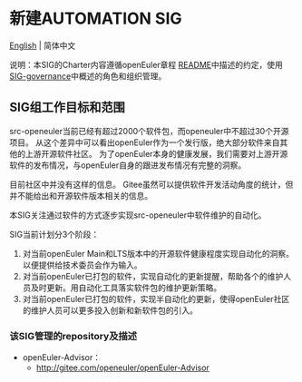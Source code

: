 
# 新建AUTOMATION SIG
[English](./sig-template.md) | 简体中文


说明：本SIG的Charter内容遵循openEuler章程 [README](/zh/governance/README.md)中描述的约定，使用[SIG-governance](/zh/technical-committee/governance/SIG-governance.md)中概述的角色和组织管理。

## SIG组工作目标和范围

src-openeuler当前已经有超过2000个软件包，而openeuler中不超过30个开源项目。
从这个差异中可以看出openEuler作为一个发行版，绝大部分软件来自其他的上游开源软件社区。
为了openEuler本身的健康发展，我们需要对上游开源软件的发布情况，与openEuler自身的跟进发布情况有完整的洞察。

目前社区中并没有这样的信息。
Gitee虽然可以提供软件开发活动角度的统计，但并不能给出和开源软件版本相关的信息。

本SIG关注通过软件的方式逐步实现src-openeuler中软件维护的自动化。

SIG当前计划分3个阶段：

1. 对当前openEuler Main和LTS版本中的开源软件健康程度实现自动化的洞察。以便提供给技术委员会作为输入。
2. 对当前openEuler已打包的软件，实现自动化的更新提醒，帮助各个的维护人员及时更新。用自动化工具落实软件包的维护更新策略。
3. 对当前openEuler已打包的软件，实现半自动化的更新，使得openEuler社区的维护人员可以更多投入创新和新软件包的引入。

 ### 该SIG管理的repository及描述

- openEuler-Advisor：
  - http://gitee.com/openeuler/openEuler-Advisor